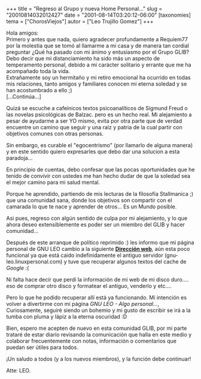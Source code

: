 +++
title = "Regreso al Grupo y nueva Home Personal..."
slug = "20010814032012427"
date = "2001-08-14T03:20:12-06:00"
[taxonomies]
tema = ["ChorosViejos"]
autor = ["Leo Trujillo Gomez"]
+++

Hola amigos:  
Primero y antes que nada, quiero agradecer profundamente a Requiem77 por
la molestia que se tomó al llamarme a mi casa y de manera tan cordial
preguntar ¿Qué ha pasado con mi ánimo y entusiasmo por el Grupo GLIB?
Debo decir que mi distanciamiento ha sido más un aspecto de temperamento
personal, debido a mi carácter solitario y errante que me ha acompañado
toda la vida.  
Extrañamente soy un hermitaño y mi retiro emocional ha ocurrido en todas
mis relaciones, tanto amigos y familiares conocen mi eterna soledad y se
han acostumbrado a ello ;)  
\[...Continúa...\]

<!-- more -->
Quizá se escuche a cafeínicos textos psicoanalíticos de Sigmund Freud o
las novelas psicológicas de Balzac. pero es un hecho real. Mi
alejamiento a pesar de ayudarme a ser YO mismo, evita por otra parte que
de verdad encuentre un camino que seguir y una raíz y patria de la cual
partir con objetivos comunes con otras personas.

Sin embargo, es curable el "egocentrismo" (por llamarlo de alguna
manera) y en este sentido quiero expresarles que debo dar una solucion a
esta paradoja...

En principio de cuentas, debo confesar que las pocas oportunidades que
he tenido de convivir con ustedes me han hecho dudar de que la soledad
sea el mejor camino para mi salud mental.

Porque he aprendido, partiendo de mis lecturas de la filosofía
Stallmanica ;) que una comunidad sana, donde los objetivos son compartir
con el camarada lo que te nace y aprender de otros... Es un Mundo
posible.

Asi pues, regreso con algún sentido de culpa por mi alejamiento, y lo
que ahora deseo extensiblemente es poder ser un miembro del GLIB y hacer
comunidad...

Después de este arranque de político reprimido :) les informo que mi
página personal de GNU LEO cambio a la siguiente [**Dirección
web**](http://www.prodigyweb.net.mx/aleogom/), aún esta poco funcional
ya que está caido indefinidamente el antiguo servidor
(gnu-leo.linuxpersonal.com) y tuve que recuperar algunos textos del
cache de *Google* :(

Ni falta hace decir que perdí la información de mi web de mi disco
duro.... eso de comprar otro disco y formatear el antiguo, venderlo y
etc....

Pero lo que he podido recuperar allí está ya funcionando. Mi intención
es volver a divertirme con mi página *GNU LEO - Algo personal...*,
Curiosamente, seguiré siendo un bohemio y mi gusto de escribir se irá a
la tumba con pluma y lápiz a la eterna oscuridad :D

Bien, espero me acepten de nuevo en esta comunidad GLIB, por mi parte
trataré de estar diario revisando la comunicación que halla en este
medio y colaborar frecuentemente con notas, información o comentarios
que puedan ser útiles para todos.

¡Un saludo a todos (y a los nuevos miembros), y la función debe
continuar!

Atte: LEO.


